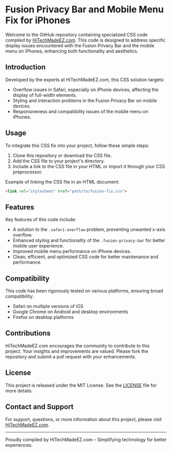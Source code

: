 # Fusion Privacy Bar and Mobile Menu Fix for iPhones

Welcome to the GitHub repository containing specialized CSS code compiled by [HiTechMadeEZ.com](https://www.hitechmadeez.com). This code is designed to address specific display issues encountered with the Fusion Privacy Bar and the mobile menu on iPhones, enhancing both functionality and aesthetics.

## Introduction

Developed by the experts at HiTechMadeEZ.com, this CSS solution targets:

- Overflow issues in Safari, especially on iPhone devices, affecting the display of full-width elements.
- Styling and interaction problems in the Fusion Privacy Bar on mobile devices.
- Responsiveness and compatibility issues of the mobile menu on iPhones.

## Usage

To integrate this CSS fix into your project, follow these simple steps:

1. Clone this repository or download the CSS file.
2. Add the CSS file to your project's directory.
3. Include a link to the CSS file in your HTML or import it through your CSS preprocessor.

Example of linking the CSS file in an HTML document:

```html
<link rel="stylesheet" href="path/to/fusion-fix.css">
```

## Features

Key features of this code include:

- A solution to the `.safari-overflow` problem, preventing unwanted x-axis overflow.
- Enhanced styling and functionality of the `.fusion-privacy-bar` for better mobile user experience.
- Improved mobile menu performance on iPhone devices.
- Clean, efficient, and optimized CSS code for better maintenance and performance.

## Compatibility

This code has been rigorously tested on various platforms, ensuring broad compatibility:

- Safari on multiple versions of iOS
- Google Chrome on Android and desktop environments
- Firefox on desktop platforms

## Contributions

HiTechMadeEZ.com encourages the community to contribute to this project. Your insights and improvements are valued. Please fork the repository and submit a pull request with your enhancements.

## License

This project is released under the MIT License. See the [LICENSE](LICENSE) file for more details.

## Contact and Support

For support, questions, or more information about this project, please visit [HiTechMadeEZ.com](https://www.hitechmadeez.com/contact).

---

Proudly compiled by HiTechMadeEZ.com – Simplifying technology for better experiences.
